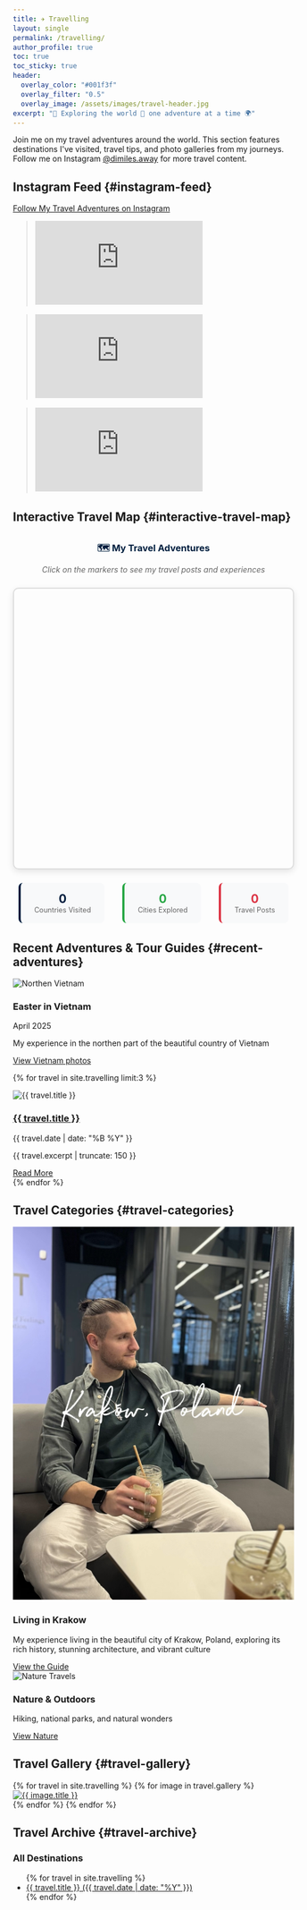 ```yaml
---
title: ✈️ Travelling
layout: single
permalink: /travelling/
author_profile: true
toc: true
toc_sticky: true
header:
  overlay_color: "#001f3f"
  overlay_filter: "0.5"
  overlay_image: /assets/images/travel-header.jpg
excerpt: "🧭 Exploring the world 🌄 one adventure at a time 🌍"
---
```


<div class="travel-intro">
  <p>Join me on my travel adventures around the world. This section features destinations I've visited, travel tips, and photo galleries from my journeys. Follow me on Instagram <a href="https://www.instagram.com/dimiles.away/" target="_blank">@dimiles.away</a> for more travel content.</p>
</div>

## Instagram Feed {#instagram-feed}

<div class="instagram-feed">
  <a href="https://www.instagram.com/dimiles.away/" target="_blank" class="btn btn--primary">Follow My Travel Adventures on Instagram</a>
  <div class="instagram-grid">
    <!-- Instagram Post 1 -->
    <div class="instagram-post">
      <blockquote class="instagram-media" data-instgrm-permalink="https://www.instagram.com/p/DHuB01cMnFK/" data-instgrm-version="14" data-instgrm-width="100%">
        <div class="instagram-embed-container">
          <iframe src="https://www.instagram.com/p/DHuB01cMnFK/embed/captioned/cr=1&v=14&wp=540&rd=https%3A%2F%2Fjimmyg1997.github.io" frameborder="0" scrolling="no" allowtransparency></iframe>
        </div>
      </blockquote>
    </div>
    <!-- Instagram Post 2 -->
    <div class="instagram-post">
      <blockquote class="instagram-media" data-instgrm-permalink="https://www.instagram.com/p/DHuAEdRMJWv/" data-instgrm-version="14" data-instgrm-width="100%">
        <div class="instagram-embed-container">
          <iframe src="https://www.instagram.com/p/DHuAEdRMJWv/embed/captioned/cr=1&v=14&wp=540&rd=https%3A%2F%2Fjimmyg1997.github.io" frameborder="0" scrolling="no" allowtransparency></iframe>
        </div>
      </blockquote>
    </div>
    <!-- Instagram Post 3 -->
    <div class="instagram-post">
      <blockquote class="instagram-media" data-instgrm-permalink="https://www.instagram.com/p/DGuyZCVMAj7/" data-instgrm-version="14" data-instgrm-width="100%">
        <div class="instagram-embed-container">
          <iframe src="https://www.instagram.com/p/DGuyZCVMAj7/embed/captioned/cr=1&v=14&wp=540&rd=https%3A%2F%2Fjimmyg1997.github.io" frameborder="0" scrolling="no" allowtransparency></iframe>
        </div>
      </blockquote>
    </div>
  </div>
</div>

<script async src="//www.instagram.com/embed.js"></script>

## Interactive Travel Map {#interactive-travel-map}

<div class="interactive-travel-map" style="margin: 2rem 0;">
  <div style="text-align: center; margin-bottom: 1.5rem;">
    <h3 style="color: #001f3f; margin-bottom: 0.5rem;">🗺️ My Travel Adventures</h3>
    <p style="color: #666; font-style: italic;">Click on the markers to see my travel posts and experiences</p>
  </div>
  
  <div id="travel-map" style="height: 500px; border-radius: 10px; border: 2px solid #ddd; box-shadow: 0 4px 12px rgba(0,0,0,0.1);"></div>
  
  <div class="travel-stats" style="display: flex; justify-content: center; gap: 2rem; margin-top: 1.5rem; text-align: center;">
    <div style="background: #f8f9fa; padding: 1rem 1.5rem; border-radius: 8px; border-left: 4px solid #001f3f;">
      <strong id="countries-visited" style="font-size: 1.5em; color: #001f3f;">0</strong>
      <div style="color: #666; font-size: 0.9em;">Countries Visited</div>
    </div>
    <div style="background: #f8f9fa; padding: 1rem 1.5rem; border-radius: 8px; border-left: 4px solid #28a745;">
      <strong id="cities-explored" style="font-size: 1.5em; color: #28a745;">0</strong>
      <div style="color: #666; font-size: 0.9em;">Cities Explored</div>
    </div>
    <div style="background: #f8f9fa; padding: 1rem 1.5rem; border-radius: 8px; border-left: 4px solid #dc3545;">
      <strong id="travel-posts" style="font-size: 1.5em; color: #dc3545;">0</strong>
      <div style="color: #666; font-size: 0.9em;">Travel Posts</div>
    </div>
  </div>
</div>

<!-- Leaflet CSS and JS -->
<link rel="stylesheet" href="https://cdnjs.cloudflare.com/ajax/libs/leaflet/1.9.4/leaflet.css" />
<script src="https://cdnjs.cloudflare.com/ajax/libs/leaflet/1.9.4/leaflet.min.js"></script>

<script>
// Updated travel data with actual Instagram posts
const myTravelPosts = [
  {
    lat: 50.0647,
    lng: 19.9450,
    title: "Living in Krakow 🏰",
    description: "My home base in beautiful Krakow, Poland. Exploring the historic Old Town and vibrant culture every day!",
    date: "2024-Present",
    instagramPostId: "DHuB01cMnFK", // Replace with actual Krakow post ID
    instagramUrl: "https://www.instagram.com/dimiles.away/",
    city: "Krakow",
    country: "Poland"
  },
  {
    lat: 21.0285,
    lng: 105.8542,
    title: "Easter in Vietnam 🌸",
    description: "Amazing adventure through Northern Vietnam - stunning landscapes and incredible culture!",
    date: "April 2025",
    instagramPostId: "DHuB01cMnFK", // This matches your Vietnam post
    instagramUrl: "https://www.instagram.com/p/DHuB01cMnFK/",
    city: "Hanoi",
    country: "Vietnam"
  },
  {
    lat: 52.3676,
    lng: 4.9041,
    title: "Amsterdam Canals 🚲",
    description: "Cycling through the beautiful canals and discovering hidden gems in Amsterdam!",
    date: "2024",
    instagramPostId: "DHuAEdRMJWv", // This matches your second post
    instagramUrl: "https://www.instagram.com/p/DHuAEdRMJWv/",
    city: "Amsterdam",
    country: "Netherlands"
  },
  {
    lat: 48.8566,
    lng: 2.3522,
    title: "Paris Adventures 🗼",
    description: "City of lights and endless inspiration - from the Eiffel Tower to hidden bistros!",
    date: "2024",
    instagramPostId: "DGuyZCVMAj7", // This matches your third post
    instagramUrl: "https://www.instagram.com/p/DGuyZCVMAj7/",
    city: "Paris",
    country: "France"
  }
];

// Initialize the map
const travelMap = L.map('travel-map', {
  center: [50.0647, 19.9450], // Centered on Krakow
  zoom: 4
});

// Add tile layer with fallback
L.tileLayer('https://{s}.tile.openstreetmap.org/{z}/{x}/{y}.png', {
  attribution: '© <a href="https://www.openstreetmap.org/copyright">OpenStreetMap</a> contributors',
  maxZoom: 18
}).addTo(travelMap);

// Custom marker icon
const travelIcon = L.divIcon({
  html: `<div style="
    background: linear-gradient(135deg, #001f3f, #0074D9);
    width: 24px;
    height: 24px;
    border-radius: 50%;
    border: 3px solid white;
    box-shadow: 0 2px 8px rgba(0,0,0,0.3);
    display: flex;
    align-items: center;
    justify-content: center;
    color: white;
    font-weight: bold;
    font-size: 12px;
    cursor: pointer;
  ">📍</div>`,
  className: 'travel-marker',
  iconSize: [24, 24],
  iconAnchor: [12, 12]
});

// Add markers for each travel post
myTravelPosts.forEach(post => {
  const popupContent = `
    <div style="width: 280px; height: 400px; overflow: hidden; font-family: -apple-system, BlinkMacSystemFont, 'Segoe UI', Roboto, sans-serif;">
      <iframe 
        src="https://www.instagram.com/p/${post.instagramPostId}/embed/captioned/?cr=1&v=14&wp=280&rd=https%3A%2F%2Fjimmyg1997.github.io" 
        width="280" 
        height="400" 
        frameborder="0" 
        scrolling="no" 
        allowtransparency="true"
        style="border: none; overflow: hidden; width: 280px; height: 400px;">
      </iframe>
    </div>
  `;

  const marker = L.marker([post.lat, post.lng], { icon: travelIcon })
    .addTo(travelMap)
    .bindPopup(popupContent, {
      maxWidth: 290,
      minWidth: 290,
      maxHeight: 410,
      className: 'travel-popup',
      closeButton: true,
      autoPan: false,
      keepInView: false,
      closeOnClick: false
    });

  // Load Instagram embed script when popup opens
  marker.on('popupopen', function() {
    // Prevent zoom events from affecting popup size
    travelMap.off('zoom');
  });

  // Re-enable zoom events when popup closes
  marker.on('popupclose', function() {
    // Re-enable zoom handling if needed
  });
});

// Calculate and display statistics
const uniqueCountries = [...new Set(myTravelPosts.map(post => post.country))];
const uniqueCities = [...new Set(myTravelPosts.map(post => post.city))];

document.getElementById('countries-visited').textContent = 55
document.getElementById('cities-explored').textContent = 223
document.getElementById('travel-posts').textContent = myTravelPosts.length;

// Fit map to show all markers with padding
if (myTravelPosts.length > 0) {
  const group = new L.featureGroup(
    myTravelPosts.map(post => L.marker([post.lat, post.lng]))
  );
  travelMap.fitBounds(group.getBounds().pad(0.1));
}
</script>

<!-- 
## Travel Map {#travel-map}

<div class="travel-map">
  <iframe src="https://www.google.com/maps/d/embed?mid=YOUR_MAP_ID" width="100%" height="480"></iframe>
  <p class="map-caption">Countries I've visited highlighted in blue</p>
</div> -->

## Recent Adventures & Tour Guides {#recent-adventures}

<div class="recent-travels">
  <div class="travel-card" id="vietnam-2025">
    <div class="travel-image">
      <img src="/assets/images/travel/vietnam-2025.jpg" alt="Northen Vietnam">
    </div>
    <div class="travel-content">
      <h3>Easter in Vietnam</h3>
      <p class="travel-date">April 2025</p>
      <p>My experience in the northen part of the beautiful country of Vietnam</p>
      <a href=""  class="btn btn--primary btn--small" target="_blank">View Vietnam photos </a>
    </div>
  </div>

  
  
 
  
  {% for travel in site.travelling limit:3 %}
    <div class="travel-card">
      <div class="travel-image">
        <img src="{{ travel.header.teaser }}" alt="{{ travel.title }}">
      </div>
      <div class="travel-content">
        <h3><a href="{{ travel.url }}">{{ travel.title }}</a></h3>
        <p class="travel-date">{{ travel.date | date: "%B %Y" }}</p>
        <p>{{ travel.excerpt | truncate: 150 }}</p>
        <a href="{{ travel.url }}" class="btn btn--primary btn--small">Read More</a>
      </div>
    </div>
  {% endfor %}
</div>

## Travel Categories {#travel-categories}

<div class="travel-categories">
  <div class="category-item" id="city-explorations">
    <img src="/assets/images/travel/krakow-guide.jpg" alt="City Travels">
    <h3>Living in Krakow</h3>
    <p>My experience living in the beautiful city of Krakow, Poland, exploring its rich history, stunning architecture, and vibrant culture</p>
    <a href="https://docs.google.com/document/d/1kK6SqDRhKBvHyOYG5KcFabgdDate7vDF46-kQatG8io/edit?tab=t.0#heading=h.ukpp0t44nwxx" class="btn btn--primary btn--small">View the Guide</a>
  </div>
  
  <div class="category-item" id="nature-outdoors">
    <img src="/assets/images/travel/nature-travels.jpg" alt="Nature Travels">
    <h3>Nature & Outdoors</h3>
    <p>Hiking, national parks, and natural wonders</p>
    <a href="/travelling/tag/nature/" class="btn btn--primary btn--small">View Nature</a>
  </div>
  


## Travel Gallery {#travel-gallery}

<div class="travel-gallery">
  {% for travel in site.travelling %}
    {% for image in travel.gallery %}
      <div class="gallery-item">
        <a href="{{ image.url }}" class="gallery-image">
          <img src="{{ image.image_path }}" alt="{{ image.title }}">
        </a>
      </div>
    {% endfor %}
  {% endfor %}
</div>



## Travel Archive {#travel-archive}

<div class="travel-archive">
  <h3 id="all-destinations">All Destinations</h3>
  <ul class="destinations-list">
    {% for travel in site.travelling %}
      <li><a href="{{ travel.url }}">{{ travel.title }} ({{ travel.date | date: "%Y" }})</a></li>
    {% endfor %}
  </ul>
</div>